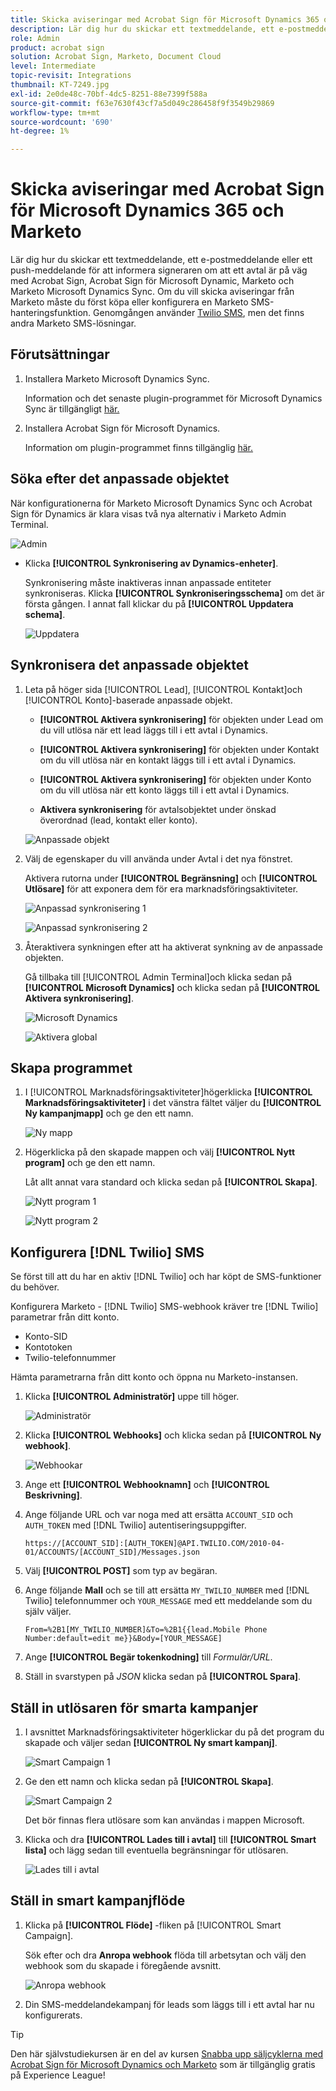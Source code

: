 ```yaml
---
title: Skicka aviseringar med Acrobat Sign för Microsoft Dynamics 365 och Marketo
description: Lär dig hur du skickar ett textmeddelande, ett e-postmeddelande eller ett push-meddelande för att informera signeraren om att ett avtal är på väg
role: Admin
product: acrobat sign
solution: Acrobat Sign, Marketo, Document Cloud
level: Intermediate
topic-revisit: Integrations
thumbnail: KT-7249.jpg
exl-id: 2e0de48c-70bf-4dc5-8251-88e7399f588a
source-git-commit: f63e7630f43cf7a5d049c286458f9f3549b29869
workflow-type: tm+mt
source-wordcount: '690'
ht-degree: 1%

---
```


# Skicka aviseringar med Acrobat Sign för Microsoft Dynamics 365 och Marketo

Lär dig hur du skickar ett textmeddelande, ett e-postmeddelande eller ett push-meddelande för att informera signeraren om att ett avtal är på väg med Acrobat Sign, Acrobat Sign för Microsoft Dynamic, Marketo och Marketo Microsoft Dynamics Sync. Om du vill skicka aviseringar från Marketo måste du först köpa eller konfigurera en Marketo SMS-hanteringsfunktion. Genomgången använder [Twilio SMS](https://launchpoint.marketo.com/twilio/twilio-sms-for-marketo/), men det finns andra Marketo SMS-lösningar.

## Förutsättningar

1. Installera Marketo Microsoft Dynamics Sync.

   Information och det senaste plugin-programmet för Microsoft Dynamics Sync är tillgängligt [här.](https://experienceleague.adobe.com/docs/marketo/using/product-docs/crm-sync/microsoft-dynamics/marketo-plugin-releases-for-microsoft-dynamics.html)

1. Installera Acrobat Sign för Microsoft Dynamics.

   Information om plugin-programmet finns tillgänglig [här.](https://helpx.adobe.com/ca/sign/using/microsoft-dynamics-integration-installation-guide.html)

## Söka efter det anpassade objektet

När konfigurationerna för Marketo Microsoft Dynamics Sync och Acrobat Sign för Dynamics är klara visas två nya alternativ i Marketo Admin Terminal.

![Admin](assets/adminTerminal.png)

* Klicka **[!UICONTROL Synkronisering av Dynamics-enheter]**.

   Synkronisering måste inaktiveras innan anpassade entiteter synkroniseras. Klicka **[!UICONTROL Synkroniseringsschema]** om det är första gången. I annat fall klickar du på **[!UICONTROL Uppdatera schema]**.

   ![Uppdatera](assets/refreshSchema.png)

## Synkronisera det anpassade objektet

1. Leta på höger sida [!UICONTROL Lead], [!UICONTROL Kontakt]och [!UICONTROL Konto]-baserade anpassade objekt.

   * **[!UICONTROL Aktivera synkronisering]** för objekten under Lead om du vill utlösa när ett lead läggs till i ett avtal i Dynamics.

   * **[!UICONTROL Aktivera synkronisering]** för objekten under Kontakt om du vill utlösa när en kontakt läggs till i ett avtal i Dynamics.

   * **[!UICONTROL Aktivera synkronisering]** för objekten under Konto om du vill utlösa när ett konto läggs till i ett avtal i Dynamics.

   * **Aktivera synkronisering** för avtalsobjektet under önskad överordnad (lead, kontakt eller konto).

   ![Anpassade objekt](assets/enableSyncDynamics.png)

1. Välj de egenskaper du vill använda under Avtal i det nya fönstret.

   Aktivera rutorna under **[!UICONTROL Begränsning]** och **[!UICONTROL Utlösare]** för att exponera dem för era marknadsföringsaktiviteter.

   ![Anpassad synkronisering 1](assets/entitySync1.png)

   ![Anpassad synkronisering 2](assets/entitySync2.png)

1. Återaktivera synkningen efter att ha aktiverat synkning av de anpassade objekten.

   Gå tillbaka till [!UICONTROL Admin Terminal]och klicka sedan på **[!UICONTROL Microsoft Dynamics]** och klicka sedan på **[!UICONTROL Aktivera synkronisering]**.

   ![Microsoft Dynamics](assets/microsoftDynamics.png)

   ![Aktivera global](assets/enableGlobalDynamics.png)

## Skapa programmet

1. I [!UICONTROL Marknadsföringsaktiviteter]högerklicka **[!UICONTROL Marknadsföringsaktiviteter]** i det vänstra fältet väljer du **[!UICONTROL Ny kampanjmapp]** och ge den ett namn.

   ![Ny mapp](assets/newFolder.png)

1. Högerklicka på den skapade mappen och välj **[!UICONTROL Nytt program]** och ge den ett namn.

   Låt allt annat vara standard och klicka sedan på **[!UICONTROL Skapa]**.

   ![Nytt program 1](assets/newProgram1.png)

   ![Nytt program 2](assets/newProgram2.png)

## Konfigurera [!DNL Twilio] SMS

Se först till att du har en aktiv [!DNL Twilio] och har köpt de SMS-funktioner du behöver.

Konfigurera Marketo - [!DNL Twilio] SMS-webhook kräver tre [!DNL Twilio] parametrar från ditt konto.

* Konto-SID
* Kontotoken
* Twilio-telefonnummer

Hämta parametrarna från ditt konto och öppna nu Marketo-instansen.

1. Klicka **[!UICONTROL Administratör]** uppe till höger.

   ![Administratör](assets/adminTab.png)

1. Klicka **[!UICONTROL Webhooks]** och klicka sedan på **[!UICONTROL Ny webhook]**.

   ![Webhookar](assets/webhooks.png)

1. Ange ett **[!UICONTROL Webhooknamn]** och **[!UICONTROL Beskrivning]**.

1. Ange följande URL och var noga med att ersätta `ACCOUNT_SID` och `AUTH_TOKEN` med [!DNL Twilio] autentiseringsuppgifter.

   ```
   https://[ACCOUNT_SID]:[AUTH_TOKEN]@API.TWILIO.COM/2010-04-01/ACCOUNTS/[ACCOUNT_SID]/Messages.json
   ```

1. Välj **[!UICONTROL POST]** som typ av begäran.

1. Ange följande **Mall** och se till att ersätta `MY_TWILIO_NUMBER` med [!DNL Twilio] telefonnummer och `YOUR_MESSAGE` med ett meddelande som du själv väljer.

   ```
   From=%2B1[MY_TWILIO_NUMBER]&To=%2B1{{lead.Mobile Phone Number:default=edit me}}&Body=[YOUR_MESSAGE]
   ```

1. Ange **[!UICONTROL Begär tokenkodning]** till *Formulär/URL*.

1. Ställ in svarstypen på *JSON* klicka sedan på **[!UICONTROL Spara]**.

## Ställ in utlösaren för smarta kampanjer

1. I avsnittet Marknadsföringsaktiviteter högerklickar du på det program du skapade och väljer sedan **[!UICONTROL Ny smart kampanj]**.

   ![Smart Campaign 1](assets/smartCampaign1.png)

1. Ge den ett namn och klicka sedan på **[!UICONTROL Skapa]**.

   ![Smart Campaign 2](assets/smartCampaign3.png)

   Det bör finnas flera utlösare som kan användas i mappen Microsoft.

1. Klicka och dra **[!UICONTROL Lades till i avtal]** till **[!UICONTROL Smart lista]** och lägg sedan till eventuella begränsningar för utlösaren.

   ![Lades till i avtal](assets/addedToAgreementDynamics.png)

## Ställ in smart kampanjflöde

1. Klicka på **[!UICONTROL Flöde]** -fliken på [!UICONTROL Smart Campaign].

   Sök efter och dra **Anropa webhook** flöda till arbetsytan och välj den webhook som du skapade i föregående avsnitt.

   ![Anropa webhook](assets/callWebhook.png)

1. Din SMS-meddelandekampanj för leads som läggs till i ett avtal har nu konfigurerats.
>[!TIP]
>
>Den här självstudiekursen är en del av kursen [Snabba upp säljcyklerna med Acrobat Sign för Microsoft Dynamics och Marketo](https://experienceleague.adobe.com/?recommended=Sign-U-1-2021.1) som är tillgänglig gratis på Experience League!